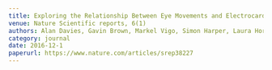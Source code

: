```yaml
---
title: Exploring the Relationship Between Eye Movements and Electrocardiogram Interpretation Accuracy
venue: Nature Scientific reports, 6(1)
authors: Alan Davies, Gavin Brown, Markel Vigo, Simon Harper, Laura Horseman, Bruno Splendiani, Elspeth Hill & Caroline Jay 
category: journal
date: 2016-12-1
paperurl: https://www.nature.com/articles/srep38227
---
```

